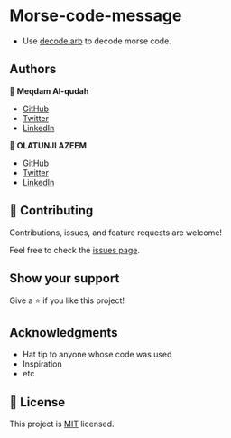 # Morse-code-message
- Use [decode.arb](./decode.arb) to decode morse code.


## Authors

👤 **Meqdam Al-qudah**

- [GitHub](https://github.com/MeqdamAlqudah)
- [Twitter](https://twitter.com/MeqdamQudah)
- [LinkedIn](www.linkedin.com/in/meqdam-al-qudah-7514a21b5)

👤 **OLATUNJI AZEEM**

- [GitHub](https://github.com/zemola)
- [Twitter](https://twitter.com/zemolat)
- [LinkedIn](www.linkedin.com/in/olatunjiazeem)
## 🤝 Contributing

Contributions, issues, and feature requests are welcome!

Feel free to check the [issues page](../../issues/).

## Show your support

Give a ⭐️ if you like this project!

## Acknowledgments

- Hat tip to anyone whose code was used
- Inspiration
- etc

## 📝 License

This project is [MIT](./MIT.md) licensed.